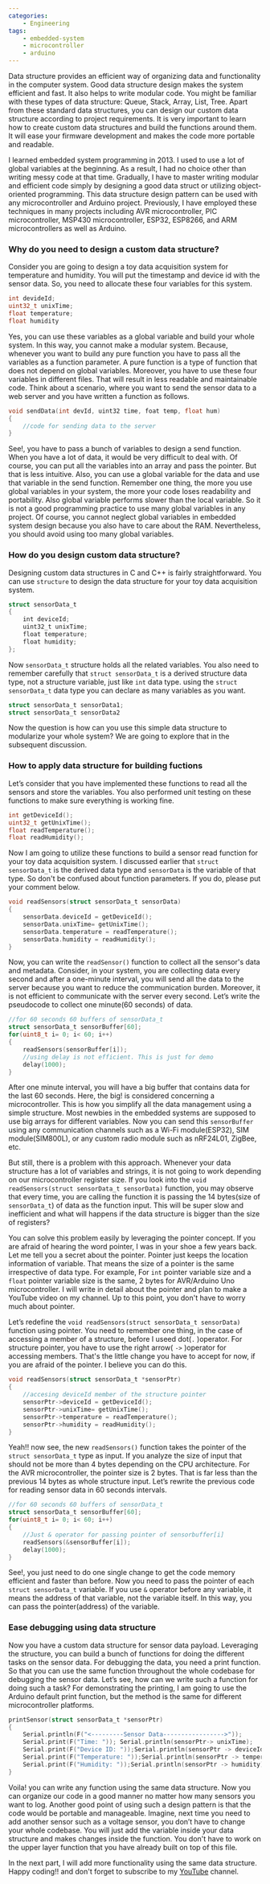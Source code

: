 ```yaml
---
categories:
    - Engineering
tags:
    - embedded-system
    - microcontroller
    - arduino
---
```


Data structure provides an efficient way of organizing data and functionality in the computer system. Good data structure design makes the system efficient and fast. It also helps to write modular code. You might be familiar with these types of data structure: Queue, Stack, Array, List, Tree. Apart from these standard data structures, you can design our custom data structure according to project requirements. It is very important to learn how to create custom data structures and build the functions around them. It will ease your firmware development and makes the code more portable and readable. 

I learned embedded system programming in 2013. I used to use a lot of global variables at the beginning. As a result, I had no choice other than writing messy code at that time. Gradually, I have to master writing modular and efficient code simply by designing a good data struct or utilizing object-oriented programming. This data structure design pattern can be used with any microcontroller and Arduino project. Previously, I have employed these techniques in many projects including AVR microcontroller, PIC microcontroller, MSP430 microcontroller, ESP32, ESP8266, and ARM microcontrollers as well as Arduino.


### Why do you need to design a custom data structure?
Consider you are going to design a toy data acquisition system for temperature and humidity. You will put the timestamp and device id with the sensor data. So, you need to allocate these four variables for this system. 

```c
int devideId;
uint32_t unixTime;
float temperature;
float humidity
```

Yes, you can use these variables as a global variable and build your whole system. In this way, you cannot make a modular system. Because, whenever you want to build any pure function you have to pass all the variables as a function parameter. A pure function is a type of function that does not depend on global variables. Moreover, you have to use these four variables in different files. That will result in less readable and maintainable code. Think about a scenario, where you want to send the sensor data to a web server and you have written a function as follows.

```c
void sendData(int devId, uint32 time, foat temp, float hum)
{
    //code for sending data to the server
}
```

See!, you have to pass a bunch of variables to design a send function. When you have a lot of data, it would be very difficult to deal with. Of course, you can put all the variables into an array and pass the pointer. But that is less intuitive. Also, you can use a global variable for the data and use that variable in the send function. Remember one thing, the more you use global variables in your system, the more your code loses readability and portability. Also global variable performs slower than the local variable. So it is not a good programming practice to use many global variables in any project. Of course, you cannot neglect global variables in embedded system design because you also have to care about the RAM. Nevertheless, you should avoid using too many global variables.

### How do you design custom data structure?
Designing custom data structures in C and C++ is fairly straightforward. You can use `structure` to design the data structure for your toy data acquisition system.

```c
struct sensorData_t
{
    int deviceId;
    uint32_t unixTime;
    float temperature;
    float humidity;
};
```


Now `sensorData_t` structure holds all the related variables. You also need to remember carefully that `struct sensorData_t` is a derived structure data type, not a structure variable, just like `int` data type. using the `struct sensorData_t` data type you can declare as many variables as you want. 

```c
struct sensorData_t sensorData1;
struct sensorData_t sensorData2
```

Now the question is how can you use this simple data structure to modularize your whole system? We are going to explore that in the subsequent discussion. 

### How to apply data structure for building fuctions
Let’s consider that you have implemented these functions to read all the sensors and store the variables. You also performed unit testing on these functions to make sure everything is working fine.

```c
int getDeviceId();
uint32_t getUnixTime();
float readTemperature();
float readHumidity();
```

Now I am going to utilize these functions to build a sensor read function for your toy data acquisition system. I discussed earlier that `struct sensorData_t` is the derived data type and `sensorData` is the variable of that type. So don't be confused about function parameters. If you do, please put your comment below. 

```c
void readSensors(struct sensorData_t sensorData)
{
    sensorData.deviceId = getDeviceId();
    sensorData.unixTime= getUnixTime();
    sensorData.temperature = readTemperature();
    sensorData.humidity = readHumidity();
}
```

Now, you can write the `readSensor()` function to collect all the sensor's data and metadata. Consider, in your system, you are collecting data every second and after a one-minute interval, you will send all the data to the server because you want to reduce the communication burden. Moreover, it is not efficient to communicate with the server every second.
Let’s write the pseudocode to collect one minute(60 seconds) of data.

```c
//for 60 seconds 60 buffers of sensorData_t
struct sensorData_t sensorBuffer[60];  
for(uint8_t i= 0; i< 60; i++)
{
    readSensors(sensorBuffer[i]);
    //using delay is not efficient. This is just for demo
    delay(1000); 
}
```

After one minute interval, you will have a big buffer that contains data for the last 60 seconds. Here, the big! is considered concerning a microcontroller. This is how you simplify all the data management using a simple structure. Most newbies in the embedded systems are supposed to use big arrays for different variables. Now you can send this `sensorBuffer` using any communication channels such as a Wi-Fi module(ESP32), SIM module(SIM800L), or any custom radio module such as nRF24L01, ZigBee, etc.

But still, there is a problem with this approach. Whenever your data structure has a lot of variables and strings, it is not going to work depending on our microcontroller register size. If you look into the `void readSensors(struct sensorData_t sensorData)` function, you may observe that every time, you are calling the function it is passing the 14 bytes(size of `sensorData_t`) of data as the function input. This will be super slow and inefficient and what will happens if the data structure is bigger than the size of registers?

You can solve this problem easily by leveraging the pointer concept. If you are afraid of hearing the word pointer, I was in your shoe a few years back. Let me tell you a secret about the pointer. Pointer just keeps the location information of variable. That means the size of a pointer is the same irrespective of data type. For example, For `int` pointer variable size and a `float` pointer variable size is the same, 2 bytes for AVR/Arduino Uno microcontroller. I will write in detail about the pointer and plan to make a YouTube video on my channel. Up to this point, you don't have to worry much about pointer. 

Let’s redefine the `void readSensors(struct sensorData_t sensorData)` function using pointer. You need to remember one thing, in the case of accessing a member of a structure, before I useed dot(`.` )operator. For structure pointer, you have to use the right arrow( `->` )operator for accessing members. That's the little change you have to accept for now, if you are afraid of the pointer. I believe you can do this. 

```c
void readSensors(struct sensorData_t *sensorPtr)
{
    //accesing deviceId member of the structure pointer
    sensorPtr->deviceId = getDeviceId(); 
    sensorPtr->unixTime= getUnixTime();
    sensorPtr->temperature = readTemperature();
    sensorPtr->humidity = readHumidity();
}

```

Yeah!! now see, the new `readSensors()` function takes the pointer of the `struct sensorData_t` type as input. If you analyze the size of input that should not be more than 4 bytes depending on the CPU architecture. For the AVR microcontroller, the pointer size is 2 bytes. That is far less than the previous 14 bytes as whole structure input. Let’s rewrite the previous code for reading sensor data in 60 seconds intervals.

```c
//for 60 seconds 60 buffers of sensorData_t 
struct sensorData_t sensorBuffer[60]; 
for(uint8_t i= 0; i< 60; i++)
{
    //Just & operator for passing pointer of sensorbuffer[i]
    readSensors(&sensorBuffer[i]);
    delay(1000);
}

```

See!, you just need to do one single change to get the code memory efficient and faster than before. Now you need to pass the pointer of each `struct sensorData_t` variable. If you use `&` operator before any variable, it means the address of that variable, not the variable itself. In this way, you can pass the pointer(address) of the variable.

### Ease debugging using data structure
Now you have a custom data structure for sensor data payload. Leveraging the structure, you can build a bunch of functions for doing the different tasks on the sensor data. For debugging the data, you need a print function. So that you can use the same function throughout the whole codebase for debugging the sensor data. Let’s see, how can we write such a function for doing such a task? For demonstrating the printing, I am going to use the Arduino default print function, but the method is the same for different microcontroller platforms.

```c
printSensor(struct sensorData_t *sensorPtr)
{
    Serial.println(F("<---------Sensor Data----------------->"));
    Serial.print(F("Time: ")); Serial.println(sensorPtr-> unixTime);
    Serial.print(F("Device ID: "));Serial.println(sensorPtr -> deviceId);
    Serial.print(F("Temperature: "));Serial.println(sensorPtr -> temperature)
    Serial.print(F("Humidity: "));Serial.println(sensorPtr -> humidity)
}
```

Voila! you can write any function using the same data structure. Now you can organize our code in a good manner no matter how many sensors you want to log. Another good point of using such a design pattern is that the code would be portable and manageable. Imagine, next time you need to add another sensor such as a voltage sensor, you don’t have to change your whole codebase. You will just add the variable inside your data structure and makes changes inside the function. You don't have to work on the upper layer function that you have already built on top of this file.

In the next part, I will add more functionality using the same data structure. Happy coding!! and don't forget to subscribe to my [YouTube](https://www.youtube.com/shuvangkarDas) channel.
